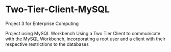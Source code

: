# Two-Tier-Client-MySQL
Project 3 for Enterprise Computing

Project using MySQL Workbench
Using a Two Tier Client to communicate with the MySQL Workbench, incorporating a root user and a client with their respective restrictions to the databases
